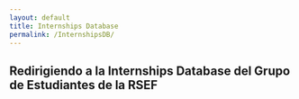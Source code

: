 ```yaml
---
layout: default
title: Internships Database
permalink: /InternshipsDB/
---
```

<html>
<head>
    <title>HTML Redirect</title>
    <meta http-equiv="refresh"
        content="5; url = https://estudiantesrsef.vercel.app/" />
</head>
</html>

<div class="container">
  <div class="section">
  <h2>Redirigiendo a la Internships Database del Grupo de Estudiantes de la RSEF</h2>
    <div class="progress">
      <div class="indeterminate"></div>
    </div>
  </div>
</div>

<!-- This code redirects from the file permalink to the site indicated in the <meta> container -->

<!-- This redirection is meant to provide a fixed link to the Group's Internships Database, no matter if the vercel link changes. In such case, we only need to modified the link contained in the <meta> tag -->

